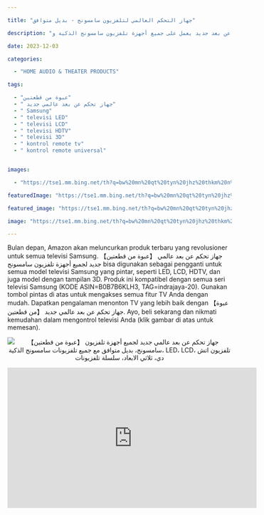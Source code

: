 ---
title: "جهاز التحكم العالمي لتلفزيون سامسونج - بديل متوافق"
description: "جهاز تحكم عن بعد جديد يعمل على جميع أجهزة تلفزيون سامسونج الذكية و LED و LCD وتلفزيونات اتش دي وثلاثية الابعاد، بديل متوافق مع سلسلة تلفزيونات سامسونج."
date: 2023-12-03
categories:
  - "HOME AUDIO & THEATER PRODUCTS"
tags:
  - "عبوة من قطعتين"
  - " جهاز تحكم عن بعد عالمي جديد"
  - " Samsung"
  - " televisi LED"
  - " televisi LCD"
  - " televisi HDTV"
  - " televisi 3D"
  - " kontrol remote tv"
  - " kontrol remote universal"

images:
  - "https://tse1.mm.bing.net/th?q=bw%20mn%20qt%20tyn%20jhz%20thkm%20n%20b%20d%20lmy%20jdyd%20ljmy%20jhz%20tlfzywn%20smswnj%20bdyl%20mtwfq%20m%20jmy%20tlfzywnt%20smswnj%20ldhky%20led%20lcd%20tlfzywn%20tsh%20dy%20thlthy%20lb%20d%20slsl%20tlfzywnt%20kode%20asin%20b0b7b6klh3%20tag%20indrajaya%2020"
featuredImage: "https://tse1.mm.bing.net/th?q=bw%20mn%20qt%20tyn%20jhz%20thkm%20n%20b%20d%20lmy%20jdyd%20ljmy%20jhz%20tlfzywn%20smswnj%20bdyl%20mtwfq%20m%20jmy%20tlfzywnt%20smswnj%20ldhky%20led%20lcd%20tlfzywn%20tsh%20dy%20thlthy%20lb%20d%20slsl%20tlfzywnt%20kode%20asin%20b0b7b6klh3%20tag%20indrajaya%2020"
featured_image: "https://tse1.mm.bing.net/th?q=bw%20mn%20qt%20tyn%20jhz%20thkm%20n%20b%20d%20lmy%20jdyd%20ljmy%20jhz%20tlfzywn%20smswnj%20bdyl%20mtwfq%20m%20jmy%20tlfzywnt%20smswnj%20ldhky%20led%20lcd%20tlfzywn%20tsh%20dy%20thlthy%20lb%20d%20slsl%20tlfzywnt%20kode%20asin%20b0b7b6klh3%20tag%20indrajaya%2020"
image: "https://tse1.mm.bing.net/th?q=bw%20mn%20qt%20tyn%20jhz%20thkm%20n%20b%20d%20lmy%20jdyd%20ljmy%20jhz%20tlfzywn%20smswnj%20bdyl%20mtwfq%20m%20jmy%20tlfzywnt%20smswnj%20ldhky%20led%20lcd%20tlfzywn%20tsh%20dy%20thlthy%20lb%20d%20slsl%20tlfzywnt%20kode%20asin%20b0b7b6klh3%20tag%20indrajaya%2020"
---

Bulan depan, Amazon akan meluncurkan produk terbaru yang revolusioner untuk semua televisi Samsung. 【عبوة من قطعتين】 جهاز تحكم عن بعد عالمي جديد لجميع أجهزة تلفزيون سامسونج bisa digunakan sebagai pengganti untuk semua model televisi Samsung yang pintar, seperti LED, LCD, HDTV, dan juga model dengan tampilan 3D. Produk ini kompatibel dengan semua seri televisi Samsung (KODE ASIN=B0B7B6KLH3, TAG=indrajaya-20). Gunakan tombol pintas di atas untuk mengakses semua fitur TV Anda dengan mudah. Dapatkan pengalaman menonton TV yang lebih baik dengan 【عبوة من قطعتين】 جهاز تحكم عن بعد عالمي جديد. Ayo, beli sekarang dan nikmati kemudahan dalam mengontrol televisi Anda (klik gambar di atas untuk memesan).

<center><p><img alt="【عبوة من قطعتين】 جهاز تحكم عن بعد عالمي جديد لجميع أجهزة تلفزيون سامسونج، بديل متوافق مع جميع تلفزيونات سامسونج الذكية، LED، LCD، تلفزيون اتش دي، ثلاثي الابعاد، سلسلة تلفزيونات" src="https://tse1.mm.bing.net/th?"/></p></center>

<meta desc="Dapatkan kontrol penuh atas televisi Samsung Anda dengan 【عبوة من قطعتين】 جهاز تحكم عن بعد عالمي جديد. Kompatibel dengan semua model Samsung, produk ini akan membuat pengalaman menonton TV Anda lebih menyenangkan."/>

<iframe width="560" height="315" src="https://www.youtube.com/embed/uYSX6nHn_Y8" title="【عبوة من قطعتين】 جهاز تحكم عن بعد عالمي جديد لجميع أجهزة تلفزيون سامسونج، بديل متوافق مع جميع تلفزيونات سامسونج الذكية، Led، Lcd، تلفزيون اتش دي، ثلاثي الابعاد، سلسلة تلفزيونات (Kode Asin=B0B7B6Klh3, Tag=Indrajaya-20)" frameborder="0" allow="accelerometer; autoplay; clipboard-write; encrypted-media; gyroscope; picture-in-picture; web-share" allowfullscreen></iframe>